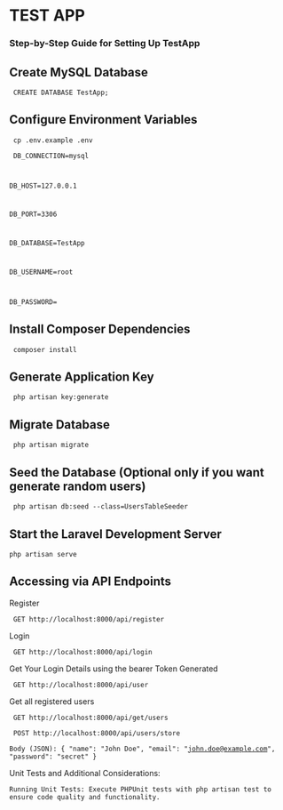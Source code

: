 <h1>TEST APP </h1>

<h3>Step-by-Step Guide for Setting Up TestApp
</h3>

## Create MySQL Database

<code> CREATE DATABASE TestApp;</code>

## Configure Environment Variables

<code> cp .env.example .env</code>

<code> DB_CONNECTION=mysql

DB_HOST=127.0.0.1

DB_PORT=3306

DB_DATABASE=TestApp

DB_USERNAME=root

DB_PASSWORD=</code>

## Install Composer Dependencies

<code> composer install</code>

## Generate Application Key

<code> php artisan key:generate</code>

## Migrate Database

<code> php artisan migrate</code>

## Seed the Database (Optional only if you want generate random users)

<code> php artisan db:seed --class=UsersTableSeeder</code>

## Start the Laravel Development Server

<code>php artisan serve</code>

## Accessing via API Endpoints
<p>Register</p>
<code> GET http://localhost:8000/api/register</code>

<p>Login </p>
<code> GET http://localhost:8000/api/login</code>

<p>Get Your Login Details using the bearer Token Generated  </p>
<code> GET http://localhost:8000/api/user</code>

<p>Get all registered users  </p>
<code> GET http://localhost:8000/api/get/users</code>


<code> POST http://localhost:8000/api/users/store</code>

<code>Body (JSON):
{
    "name": "John Doe",
    "email": "john.doe@example.com",
    "password": "secret"
}</code>




Unit Tests and Additional Considerations:

    Running Unit Tests: Execute PHPUnit tests with php artisan test to ensure code quality and functionality.

